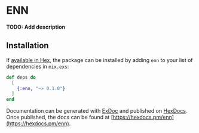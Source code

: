 # ENN

**TODO: Add description**

## Installation

If [available in Hex](https://hex.pm/docs/publish), the package can be installed
by adding `enn` to your list of dependencies in `mix.exs`:

```elixir
def deps do
  [
    {:enn, "~> 0.1.0"}
  ]
end
```

Documentation can be generated with [ExDoc](https://github.com/elixir-lang/ex_doc)
and published on [HexDocs](https://hexdocs.pm). Once published, the docs can
be found at [https://hexdocs.pm/enn](https://hexdocs.pm/enn).

